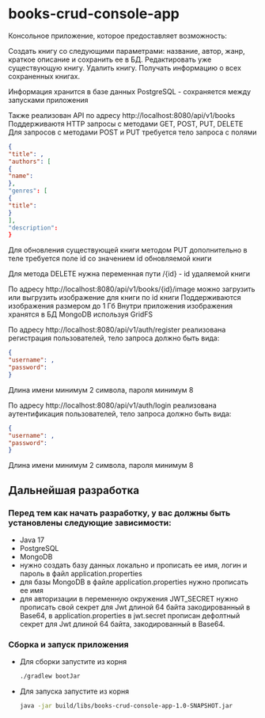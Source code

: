 # books-crud-console-app
Консольное приложение, которое предоставляет возможность:

Создать книгу со следующими параметрами: название, автор, жанр, краткое описание и сохранить ее в БД.
Редактировать уже существующую книгу.
Удалить книгу.
Получать информацию о всех сохраненных книгах.

Информация хранится в базе данных PostgreSQL - сохраняется между запусками приложения

Также реализован API по адресу http://localhost:8080/api/v1/books
Поддерживаютя HTTP запросы с методами GET, POST, PUT, DELETE
Для запросов с методами POST и PUT требуется тело запроса с полями
```json
{
"title": ,
"authors": [
{
"name": 
},
"genres": [
{
"title": 
}
],
"description": 
}
```
Для обновления существующей книги методом PUT дополнительно в теле требуется поле id со значением id обновляемой книги

Для метода DELETE нужна переменная пути /{id} - id удаляемой книги

По адресу http://localhost:8080/api/v1/books/{id}/image можно загрузить или выгрузить изображение для книги по id книги
Поддерживаются изображения размером до 1 Гб
Внутри приложения изображения хранятся в БД MongoDB используя GridFS

По адресу http://localhost:8080/api/v1/auth/register реализована регистрация пользователей, 
тело запроса должно быть вида:
```json
{
"username": ,
"password": 
}
```
Длина имени минимум 2 символа, пароля минимум 8

По адресу http://localhost:8080/api/v1/auth/login реализована аутентификация пользователей,
тело запроса должно быть вида:
```json
{
"username": ,
"password": 
}
```
Длина имени минимум 2 символа, пароля минимум 8

## Дальнейшая разработка
### Перед тем как начать разработку, у вас должны быть установлены следующие зависимости:
- Java 17
- PostgreSQL
- MongoDB
- нужно создать базу данных локально и прописать ее имя, логин и пароль в файл application.properties
- для базы MongoDB в файле application.properties нужно прописать ее имя
- для авторизации в переменную окружения JWT_SECRET нужно прописать свой секрет для Jwt длиной 64 байта закодированный
в Base64, в application.properties в jwt.secret прописан дефолтный секрет для Jwt длиной 64 байта,
закодированный в Base64.

### Сборка и запуск приложения
- Для сборки запустите из корня
  ```bash
  ./gradlew bootJar

- Для запуска запустите из корня
  ```bash
  java -jar build/libs/books-crud-console-app-1.0-SNAPSHOT.jar